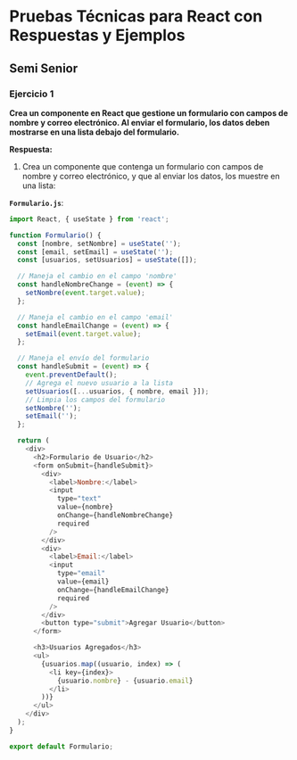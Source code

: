 # Pruebas Técnicas para React con Respuestas y Ejemplos

## Semi Senior

### Ejercicio 1
**Crea un componente en React que gestione un formulario con campos de nombre y correo electrónico. Al enviar el formulario, los datos deben mostrarse en una lista debajo del formulario.**

**Respuesta:**

1. Crea un componente que contenga un formulario con campos de nombre y correo electrónico, y que al enviar los datos, los muestre en una lista:

**`Formulario.js`**:
```javascript
import React, { useState } from 'react';

function Formulario() {
  const [nombre, setNombre] = useState('');
  const [email, setEmail] = useState('');
  const [usuarios, setUsuarios] = useState([]);

  // Maneja el cambio en el campo 'nombre'
  const handleNombreChange = (event) => {
    setNombre(event.target.value);
  };

  // Maneja el cambio en el campo 'email'
  const handleEmailChange = (event) => {
    setEmail(event.target.value);
  };

  // Maneja el envío del formulario
  const handleSubmit = (event) => {
    event.preventDefault();
    // Agrega el nuevo usuario a la lista
    setUsuarios([...usuarios, { nombre, email }]);
    // Limpia los campos del formulario
    setNombre('');
    setEmail('');
  };

  return (
    <div>
      <h2>Formulario de Usuario</h2>
      <form onSubmit={handleSubmit}>
        <div>
          <label>Nombre:</label>
          <input 
            type="text" 
            value={nombre} 
            onChange={handleNombreChange} 
            required 
          />
        </div>
        <div>
          <label>Email:</label>
          <input 
            type="email" 
            value={email} 
            onChange={handleEmailChange} 
            required 
          />
        </div>
        <button type="submit">Agregar Usuario</button>
      </form>

      <h3>Usuarios Agregados</h3>
      <ul>
        {usuarios.map((usuario, index) => (
          <li key={index}>
            {usuario.nombre} - {usuario.email}
          </li>
        ))}
      </ul>
    </div>
  );
}

export default Formulario;
